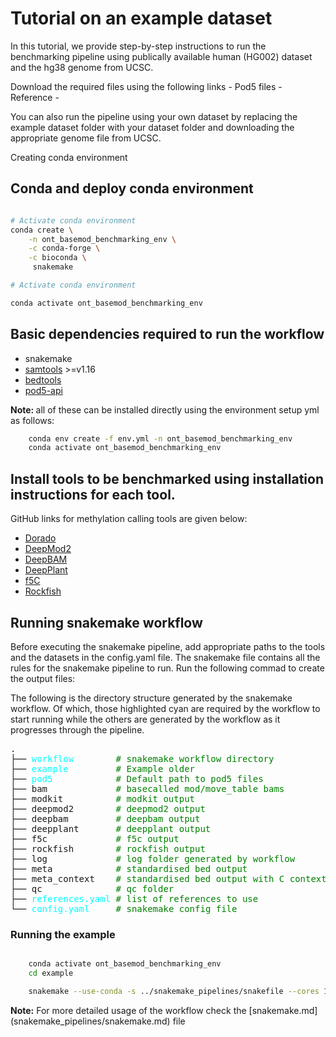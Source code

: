 # Tutorial on an example dataset

In this tutorial, we provide step-by-step instructions to run the benchmarking pipeline using publically available human (HG002) dataset and the hg38 genome from UCSC.

Download the required files using the following links - 
Pod5 files - 
Reference - 

You can also run the pipeline using your own dataset by replacing the example dataset folder with your dataset folder and downloading the appropriate genome file from UCSC.

Creating conda environment

## Conda and deploy conda environment

```bash

# Activate conda environment
conda create \
    -n ont_basemod_benchmarking_env \
    -c conda-forge \
    -c bioconda \
     snakemake

# Activate conda environment

conda activate ont_basemod_benchmarking_env
```

## Basic dependencies required to run the workflow
- snakemake
- [samtools](https://www.htslib.org/) >=v1.16
- [bedtools](https://bedtools.readthedocs.io/en/latest/) 
- [pod5-api](https://pod5-file-format.readthedocs.io/en/0.1.21/docs/install.html)

<b>Note: </b>all of these can be installed directly using the environment setup yml as follows:
```bash
    conda env create -f env.yml -n ont_basemod_benchmarking_env
    conda activate ont_basemod_benchmarking_env
```

## Install tools to be benchmarked using installation instructions for each tool. 

GitHub links for methylation calling tools are given below:

- [Dorado](https://github.com/nanoporetech/dorado)<br/>
- [DeepMod2](https://github.com/WGLab/DeepMod2/tree/main)<br/>
- [DeepBAM](https://github.com/xiaochuanle/DeepBAM)<br/>
- [DeepPlant](https://github.com/xiaochuanle/DeepPlant/tree/main)<br/>
- [f5C](https://github.com/hasindu2008/f5c/tree/master)<br/>
- [Rockfish](https://github.com/lbcb-sci/rockfish/tree/r10.4.1)<br/>


## Running snakemake workflow

Before executing the snakemake pipeline, add appropriate paths to the tools and the datasets in the config.yaml file. 
The snakemake file contains all the rules for the snakemake pipeline to run. Run the following commad to create the output files:

The following is the directory structure generated by the snakemake workflow. Of which, those highlighted cyan are required by the workflow to start running while the others are generated by the workflow as it progresses through the pipeline.

<pre>
.
├── <span style="color: cyan">workflow</span>        <span style="color: green"># snakemake workflow directory </span>
├── <span style="color: cyan">example</span>         <span style="color: green"># Example older </span>
├── <span style="color: cyan">pod5</span>            <span style="color: green"># Default path to pod5 files</span>
├── bam             <span style="color: green"># basecalled mod/move_table bams</span>
├── modkit          <span style="color: green"># modkit output</span>
├── deepmod2        <span style="color: green"># deepmod2 output</span>
├── deepbam         <span style="color: green"># deepbam output</span>
├── deepplant       <span style="color: green"># deepplant output</span>
├── f5c             <span style="color: green"># f5c output</span>
├── rockfish        <span style="color: green"># rockfish output</span>
├── log             <span style="color: green"># log folder generated by workflow</span>
├── meta            <span style="color: green"># standardised bed output</span>
├── meta_context    <span style="color: green"># standardised bed output with C context</span>
├── qc              <span style="color: green"># qc folder</span>
├── <span style="color: cyan">references.yaml</span> <span style="color: green"># list of references to use</span>
└── <span style="color: cyan">config.yaml</span>     <span style="color: green"># snakemake config file</span>
</pre>

### Running the example

```bash

    conda activate ont_basemod_benchmarking_env
    cd example

    snakemake --use-conda -s ../snakemake_pipelines/snakefile --cores 10
```
**Note:** For more detailed usage of the workflow check the [snakemake.md] (snakemake_pipelines/snakemake.md) file
